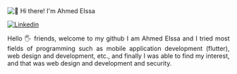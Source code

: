 <img src="https://raw.githubusercontent.com/rzashakeri/rzashakeri/main/intro.gif" alt="👋 Hi there! I'm Ahmed EIssa" title="👋 Hi there! I'm Ahmed Eissa"/>

<div align="left">

[![Linkedin](https://img.shields.io/badge/AHmed%20Eissa-%3C3-blue)](https://www.linkedin.com/in/ahmed-eissa//)

 
</div>  
<p align="justify"> 
Hello 🖐️ friends, welcome to my github
I am Ahmed EIssa and I tried most fields of programming such as mobile application development (flutter), web design and development, etc., and finally I was able to find my interest, and that was web design and development and security.
</p>


<!-- <p align="left">
I code with :  👇
 <img src="https://img.shields.io/badge/JavaScript-F7DF1E?style=for-the-badge&logo=javascript&logoColor=white"/> <img src="https://img.shields.io/badge/C%2B%2B-00599C?style=for-the-badge&logo=c%2B%2B&logoColor=white"/> <img src="https://img.shields.io/badge/C%23-239120?style=for-the-badge&logo=c-sharp&logoColor=white"/>   <img src="https://img.shields.io/badge/Django-092E20?style=for-the-badge&logo=django&logoColor=white"/> <img src="https://img.shields.io/badge/.NET-5C2D91?style=for-the-badge&logo=.net&logoColor=white"/> <img src="https://img.shields.io/badge/HTML-239120?style=for-the-badge&logo=html5&logoColor=white"/>  <img src="https://img.shields.io/badge/CSS-239120?&style=for-the-badge&logo=css3&logoColor=white"/>
</p>
   -->
